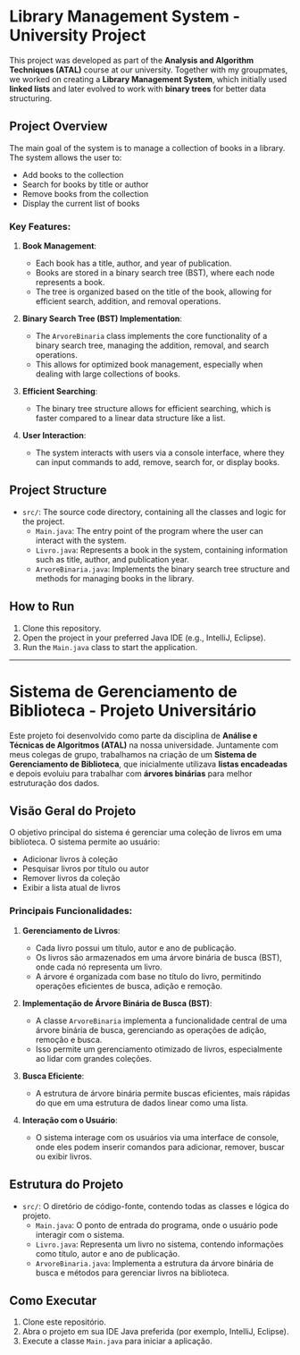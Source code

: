 # Library Management System - University Project

This project was developed as part of the **Analysis and Algorithm Techniques (ATAL)** course at our university. Together with my groupmates, we worked on creating a **Library Management System**, which initially used **linked lists** and later evolved to work with **binary trees** for better data structuring.

## Project Overview

The main goal of the system is to manage a collection of books in a library. The system allows the user to:
- Add books to the collection
- Search for books by title or author
- Remove books from the collection
- Display the current list of books

### Key Features:

1. **Book Management**:
   - Each book has a title, author, and year of publication. 
   - Books are stored in a binary search tree (BST), where each node represents a book. 
   - The tree is organized based on the title of the book, allowing for efficient search, addition, and removal operations.

2. **Binary Search Tree (BST) Implementation**:
   - The `ArvoreBinaria` class implements the core functionality of a binary search tree, managing the addition, removal, and search operations.
   - This allows for optimized book management, especially when dealing with large collections of books.

3. **Efficient Searching**:
   - The binary tree structure allows for efficient searching, which is faster compared to a linear data structure like a list.

4. **User Interaction**:
   - The system interacts with users via a console interface, where they can input commands to add, remove, search for, or display books.

## Project Structure

- `src/`: The source code directory, containing all the classes and logic for the project.
  - `Main.java`: The entry point of the program where the user can interact with the system.
  - `Livro.java`: Represents a book in the system, containing information such as title, author, and publication year.
  - `ArvoreBinaria.java`: Implements the binary search tree structure and methods for managing books in the library.

## How to Run

1. Clone this repository.
2. Open the project in your preferred Java IDE (e.g., IntelliJ, Eclipse).
3. Run the `Main.java` class to start the application.

---

# Sistema de Gerenciamento de Biblioteca - Projeto Universitário

Este projeto foi desenvolvido como parte da disciplina de **Análise e Técnicas de Algoritmos (ATAL)** na nossa universidade. Juntamente com meus colegas de grupo, trabalhamos na criação de um **Sistema de Gerenciamento de Biblioteca**, que inicialmente utilizava **listas encadeadas** e depois evoluiu para trabalhar com **árvores binárias** para melhor estruturação dos dados.

## Visão Geral do Projeto

O objetivo principal do sistema é gerenciar uma coleção de livros em uma biblioteca. O sistema permite ao usuário:
- Adicionar livros à coleção
- Pesquisar livros por título ou autor
- Remover livros da coleção
- Exibir a lista atual de livros

### Principais Funcionalidades:

1. **Gerenciamento de Livros**:
   - Cada livro possui um título, autor e ano de publicação.
   - Os livros são armazenados em uma árvore binária de busca (BST), onde cada nó representa um livro.
   - A árvore é organizada com base no título do livro, permitindo operações eficientes de busca, adição e remoção.

2. **Implementação de Árvore Binária de Busca (BST)**:
   - A classe `ArvoreBinaria` implementa a funcionalidade central de uma árvore binária de busca, gerenciando as operações de adição, remoção e busca.
   - Isso permite um gerenciamento otimizado de livros, especialmente ao lidar com grandes coleções.

3. **Busca Eficiente**:
   - A estrutura de árvore binária permite buscas eficientes, mais rápidas do que em uma estrutura de dados linear como uma lista.

4. **Interação com o Usuário**:
   - O sistema interage com os usuários via uma interface de console, onde eles podem inserir comandos para adicionar, remover, buscar ou exibir livros.

## Estrutura do Projeto

- `src/`: O diretório de código-fonte, contendo todas as classes e lógica do projeto.
  - `Main.java`: O ponto de entrada do programa, onde o usuário pode interagir com o sistema.
  - `Livro.java`: Representa um livro no sistema, contendo informações como título, autor e ano de publicação.
  - `ArvoreBinaria.java`: Implementa a estrutura da árvore binária de busca e métodos para gerenciar livros na biblioteca.

## Como Executar

1. Clone este repositório.
2. Abra o projeto em sua IDE Java preferida (por exemplo, IntelliJ, Eclipse).
3. Execute a classe `Main.java` para iniciar a aplicação.
